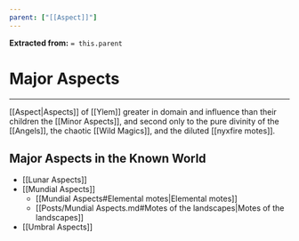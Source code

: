 ```yaml
---
parent: ["[[Aspect]]"]
---
```

**Extracted from:** `= this.parent`
# Major Aspects

---

[[Aspect|Aspects]] of [[Ylem]] greater in domain and influence than their children the [[Minor Aspects]], and second only to the pure divinity of the [[Angels]], the chaotic [[Wild Magics]], and the diluted [[nyxfire motes]].

## Major Aspects in the Known World
- [[Lunar Aspects]]
- [[Mundial Aspects]]
	- [[Mundial Aspects#Elemental motes|Elemental motes]]
	- [[Posts/Mundial Aspects.md#Motes of the landscapes|Motes of the landscapes]]
- [[Umbral Aspects]]